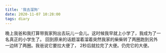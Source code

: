 ```yaml
---
title: '我去溜狗'
date: 2020-11-07 10:28:00
tags: diary
---
```

晚上我爸和我打算带我家狗出去玩儿一会儿。这时候我早就上小学了，我成为了一名真正的小学生了。
   回到原来的话题溜着溜着突然我家的柴柴转了两圈跑到另外一边转了两圈。我爸说它要拉大便了，
2秒后就拉完了大便。仍完它的大便。
